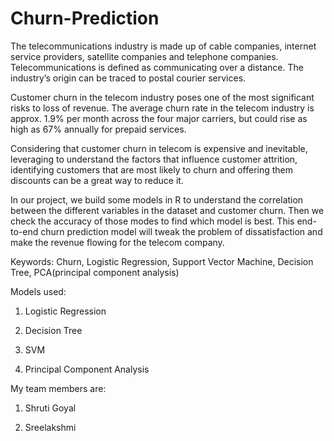 # Churn-Prediction

The telecommunications industry is made up of cable companies, internet service providers, satellite companies and telephone companies. Telecommunications is defined as communicating over a distance. The industry’s origin can be traced to postal courier services.

Customer churn in the telecom industry poses one of the most significant risks to loss of revenue. The average churn rate in the telecom industry is approx. 1.9% per month across the four major carriers, but could rise as high as 67% annually for prepaid services.

Considering that customer churn in telecom is expensive and inevitable, leveraging to understand the factors that influence customer attrition, identifying customers that are most likely to churn and offering them discounts can be a great way to reduce it.

In our project, we build some models in R to understand the correlation between the different variables in the dataset and customer churn. Then we check the accuracy of those modes to find which model is best. This end-to-end churn prediction model will tweak the problem of dissatisfaction and make the revenue flowing for the telecom company.

Keywords: Churn, Logistic Regression, Support Vector Machine, Decision Tree, PCA(principal component analysis)

Models used:

1. Logistic Regression

2. Decision Tree

3. SVM

4. Principal Component Analysis

My team members are:

1. Shruti Goyal 

2. Sreelakshmi
